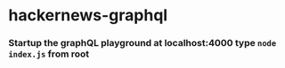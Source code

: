 # hackernews-graphql

### Startup the graphQL playground at localhost:4000 type `node index.js` from root
